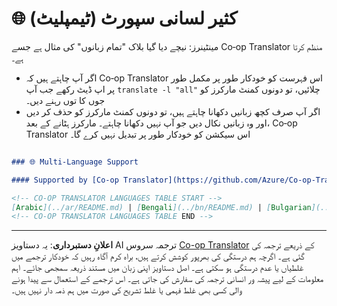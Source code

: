 <!--
CO_OP_TRANSLATOR_METADATA:
{
  "original_hash": "ab4ff653cd1228f8b3f363a4768e2057",
  "translation_date": "2025-10-15T04:41:25+00:00",
  "source_file": "README_languages_template.md",
  "language_code": "ur"
}
-->
# 🌐 کثیر لسانی سپورٹ (ٹیمپلیٹ)

مینٹینرز: نیچے دیا گیا بلاک "تمام زبانوں" کی مثال ہے جسے Co‑op Translator منظم کرتا ہے۔

- اگر آپ چاہتے ہیں کہ Co‑op Translator اس فہرست کو خودکار طور پر مکمل طور پر اپ ڈیٹ رکھے جب آپ `translate -l "all"` چلائیں، تو دونوں کمنٹ مارکرز کو جوں کا توں رہنے دیں۔
- اگر آپ صرف کچھ زبانیں دکھانا چاہتے ہیں، تو دونوں کمنٹ مارکرز کو حذف کر دیں اور وہ زبانیں نکال دیں جو آپ نہیں دکھانا چاہتے۔ مارکرز ہٹانے کے بعد، Co‑op Translator اس سیکشن کو خودکار طور پر تبدیل نہیں کرے گا۔

```markdown

### 🌐 Multi-Language Support

#### Supported by [Co-op Translator](https://github.com/Azure/Co-op-Translator)

<!-- CO-OP TRANSLATOR LANGUAGES TABLE START -->
[Arabic](../ar/README.md) | [Bengali](../bn/README.md) | [Bulgarian](../bg/README.md) | [Burmese (Myanmar)](../my/README.md) | [Chinese (Simplified)](../zh/README.md) | [Chinese (Traditional, Hong Kong)](../hk/README.md) | [Chinese (Traditional, Macau)](../mo/README.md) | [Chinese (Traditional, Taiwan)](../tw/README.md) | [Croatian](../hr/README.md) | [Czech](../cs/README.md) | [Danish](../da/README.md) | [Dutch](../nl/README.md) | [Estonian](../et/README.md) | [Finnish](../fi/README.md) | [French](../fr/README.md) | [German](../de/README.md) | [Greek](../el/README.md) | [Hebrew](../he/README.md) | [Hindi](../hi/README.md) | [Hungarian](../hu/README.md) | [Indonesian](../id/README.md) | [Italian](../it/README.md) | [Japanese](../ja/README.md) | [Korean](../ko/README.md) | [Lithuanian](../lt/README.md) | [Malay](../ms/README.md) | [Marathi](../mr/README.md) | [Nepali](../ne/README.md) | [Norwegian](../no/README.md) | [Persian (Farsi)](../fa/README.md) | [Polish](../pl/README.md) | [Portuguese (Brazil)](../br/README.md) | [Portuguese (Portugal)](../pt/README.md) | [Punjabi (Gurmukhi)](../pa/README.md) | [Romanian](../ro/README.md) | [Russian](../ru/README.md) | [Serbian (Cyrillic)](../sr/README.md) | [Slovak](../sk/README.md) | [Slovenian](../sl/README.md) | [Spanish](../es/README.md) | [Swahili](../sw/README.md) | [Swedish](../sv/README.md) | [Tagalog (Filipino)](../tl/README.md) | [Tamil](../ta/README.md) | [Thai](../th/README.md) | [Turkish](../tr/README.md) | [Ukrainian](../uk/README.md) | [Urdu](./README.md) | [Vietnamese](../vi/README.md)
<!-- CO-OP TRANSLATOR LANGUAGES TABLE END -->

```

---

**اعلانِ دستبرداری**:
یہ دستاویز AI ترجمہ سروس [Co-op Translator](https://github.com/Azure/co-op-translator) کے ذریعے ترجمہ کی گئی ہے۔ اگرچہ ہم درستگی کی بھرپور کوشش کرتے ہیں، براہ کرم آگاہ رہیں کہ خودکار ترجمے میں غلطیاں یا عدم درستگی ہو سکتی ہے۔ اصل دستاویز اپنی زبان میں مستند ذریعہ سمجھی جائے۔ اہم معلومات کے لیے پیشہ ور انسانی ترجمہ کی سفارش کی جاتی ہے۔ اس ترجمے کے استعمال سے پیدا ہونے والی کسی بھی غلط فہمی یا غلط تشریح کی صورت میں ہم ذمہ دار نہیں ہیں۔